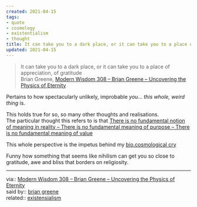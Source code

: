 ```yaml
---
created: 2021-04-15
tags:
- quote
- cosmology
- existentialism
- thought
title: It can take you to a dark place, or it can take you to a place of appreciation
updated: 2021-04-15
---
```

   
>It can take you to a dark place, or it can take you to a place of appreciation, of gratitude   
>Brian Greene, [Modern Wisdom 308 – Brian Greene – Uncovering the Physics of Eternity](/not_created.md)   
   
Pertains to how spectacularly unlikely, improbable *you*… *this whole, weird thing* is.   
   
This holds true for so, so many other thoughts and realisations.   
The particular thought this refers to is that [There is no fundamental notion of meaning in reality – There is no fundamental meaning of purpose – There is no fundamental meaning of value](/not_created.md)   
   
This whole perspective is the impetus behind my [bio.cosmological cry](/not_created.md)   
   
Funny how something that seems like nihilism can get you so close to gratitude, awe and bliss that borders on religiosity.   
   
   
---   
via:: [Modern Wisdom 308 – Brian Greene – Uncovering the Physics of Eternity](/not_created.md)   
said by:: [brian greene](/not_created.md)   
related:: [existensialism](/not_created.md)